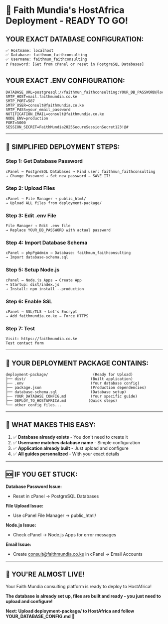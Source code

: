 # 🎯 Faith Mundia's HostAfrica Deployment - READY TO GO!

## **YOUR EXACT DATABASE CONFIGURATION:**

```
✅ Hostname: localhost
✅ Database: faithmun_faithconsulting
✅ Username: faithmun_faithconsulting
❓ Password: [Get from cPanel or reset in PostgreSQL Databases]
```

## **YOUR EXACT .ENV CONFIGURATION:**

```env
DATABASE_URL=postgresql://faithmun_faithconsulting:YOUR_DB_PASSWORD@localhost:5432/faithmun_faithconsulting
SMTP_HOST=mail.faithmundia.co.ke
SMTP_PORT=587
SMTP_USER=consult@faithmundia.co.ke
SMTP_PASS=your_email_password
NOTIFICATION_EMAIL=consult@faithmundia.co.ke
NODE_ENV=production
PORT=5000
SESSION_SECRET=FaithMundia2025SecureSessionSecret123!@#
```

---

## 🚀 **SIMPLIFIED DEPLOYMENT STEPS:**

### **Step 1: Get Database Password** 
```
cPanel → PostgreSQL Databases → Find user: faithmun_faithconsulting
→ Change Password → Set new password → SAVE IT!
```

### **Step 2: Upload Files**
```
cPanel → File Manager → public_html/
→ Upload ALL files from deployment-package/
```

### **Step 3: Edit .env File**
```
File Manager → Edit .env file
→ Replace YOUR_DB_PASSWORD with actual password
```

### **Step 4: Import Database Schema**
```
cPanel → phpPgAdmin → Database: faithmun_faithconsulting
→ Import database-schema.sql
```

### **Step 5: Setup Node.js**
```
cPanel → Node.js Apps → Create App
→ Startup: dist/index.js
→ Install: npm install --production
```

### **Step 6: Enable SSL**
```
cPanel → SSL/TLS → Let's Encrypt
→ Add faithmundia.co.ke → Force HTTPS
```

### **Step 7: Test**
```
Visit: https://faithmundia.co.ke
Test contact form
```

---

## 📁 **YOUR DEPLOYMENT PACKAGE CONTAINS:**

```
deployment-package/                    (Ready for Upload)
├── dist/                             (Built application)
├── .env                              (Your database config)
├── package.json                      (Production dependencies)  
├── database-schema.sql               (Database setup)
├── YOUR_DATABASE_CONFIG.md           (Your specific guide)
├── DEPLOY_TO_HOSTAFRICA.md          (Quick steps)
└── other config files...
```

---

## 🎯 **WHAT MAKES THIS EASY:**

1. ✅ **Database already exists** - You don't need to create it
2. ✅ **Username matches database name** - Simple configuration
3. ✅ **Application already built** - Just upload and configure
4. ✅ **All guides personalized** - With your exact details

---

## 🆘 **IF YOU GET STUCK:**

**Database Password Issue:**
- Reset in cPanel → PostgreSQL Databases

**File Upload Issue:**  
- Use cPanel File Manager → public_html/

**Node.js Issue:**
- Check cPanel → Node.js Apps for error messages

**Email Issue:**
- Create consult@faithmundia.co.ke in cPanel → Email Accounts

---

## 🎉 **YOU'RE ALMOST LIVE!**

Your Faith Mundia consulting platform is ready to deploy to HostAfrica! 

**The database is already set up, files are built and ready - you just need to upload and configure!**

**Next: Upload deployment-package/ to HostAfrica and follow YOUR_DATABASE_CONFIG.md** 🚀
